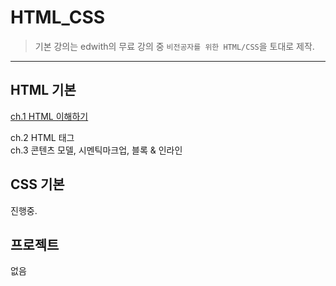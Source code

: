 # HTML_CSS 
> 기본 강의는 edwith의 무료 강의 중 `비전공자를 위한 HTML/CSS`을 토대로 제작.
------

## HTML 기본
[ch.1 HTML 이해하기](https://github.com/Park-Seung-Hun/Web_Programming/blob/main/HTML_CSS/Ch1.%20HTML%20%EC%9D%B4%ED%95%B4%ED%95%98%EA%B8%B0/ch1.md)<br>

ch.2 HTML 태그<br>
ch.3 콘텐츠 모델, 시멘틱마크업, 블록 & 인라인<br>

## CSS 기본
진행중.

## 프로젝트
없음

